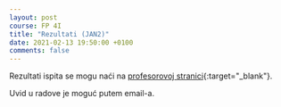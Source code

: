 ```yaml
---
layout: post
course: FP 4I
title: "Rezultati (JAN2)"
date: 2021-02-13 19:50:00 +0100
comments: false
---
```


Rezultati ispita se mogu naći na [profesorovoj stranici](http://poincare.matf.bg.ac.rs/~ivan/?content=notifications){:target="_blank"}.

Uvid u radove je moguć putem email-a. 
